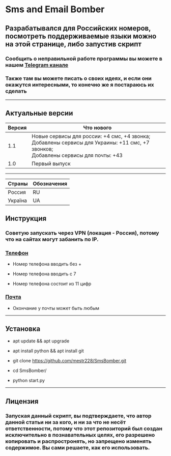 # Sms and Email Bomber

## Разрабатывался для Российских номеров, посмотреть поддерживаемые языки можно на этой странице, либо запустив скрипт

### Сообщить о неправильной работе программы вы можете в нашем [Telegram канале](https://t.me/mestr228)
### Также там вы можете писать о своих идеях, и если они окажутся интересными, то конечно же я постараюсь их сделать
---

## Актуальные версии

| Версия  | Что нового         |
| ------- | ------------------ |
| 1.1     | Новые сервисы для россии: +4 смс, +4 звонка;<br>Добавлены сервисы для Украины: +11 смс, +7 звонков;<br>Добавлены сервисы для почты: +43|
| 1.0     | Первый выпуск      |
---

| Страны | Обозначения |
|---------------|------|
|Россия         | RU |
|Україна        | UA |

## Инструкция
### Советую запускать через VPN (локация - Россия), потому что на сайтах могут забанить по IP.

### [Телефон]()
* Номер телефона вводить без +
- Номер телефона вводить с 7
* Номер телефона состоит из 11 цифр
### [Почта]()
* Окончание у почты может быть любым

---

## Установка
* apt update && apt upgrade
- apt install python && apt install git 
* git clone https://github.com/mestr228/SmsBomber.git
- cd SmsBomber/
* python start.py

---

## Лицензия

### Запуская данный скрипт, вы подтверждаете, что автор данной статьи ни за кого, и ни за что не несёт ответственности, потому что этот репозиторий был создан исключительно в познавательных целях, его разрешено копировать и распростронять, но запрещено изменять содержимое. Вы сами решаете, как его использовать. 
